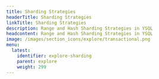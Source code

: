 ```yaml
---
title: Sharding Strategies
headerTitle: Sharding Strategies
linkTitle: Sharding Strategies
description: Range and Hash Sharding Strategies in YSQL
headcontent: Range and Hash Sharding Strategies in YSQL
image: /images/section_icons/explore/transactional.png
menu:
  latest:
    identifier: explore-sharding
    parent: explore
    weight: 299
---
```


